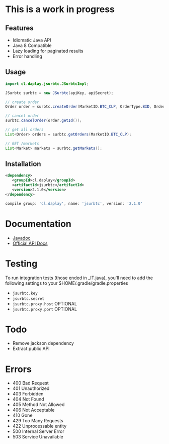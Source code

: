 # This is a work in progress

## Features

- Idiomatic Java API
- Java 8 Compatible
- Lazy loading for paginated results
- Error handling

## Usage

```java
import cl.daplay.jsurbtc.JSurbtcImpl;

JSurbtc surbtc = new JSurbtc(apiKey, apiSecret);

// create order
Order order = surbtc.createOrder(MarketID.BTC_CLP, OrderType.BID, OrderPriceType.LIMIT, BigDecimal.ONE, BigDecimal.ONE);

// cancel order
surbtc.cancelOrder(order.getId());

// get all orders
List<Order> orders = surbtc.getOrders(MarketID.BTC_CLP);

// GET /markets
List<Market> markets = surbtc.getMarkets();
```

## Installation

```xml
<dependency>
   <groupId>cl.daplay</groupId>
   <artifactId>jsurbtc</artifactId>
   <version>2.1.0</version>
</dependency>
```

```groovy
compile group: 'cl.daplay', name: 'jsurbtc', version: '2.1.0'
```
   
# Documentation

- [Javadoc](http://docs.daplay.cl/jsurbtc/cl/daplay/jsurbtc/JSurbtc.html)
- [Official API Docs](http://api.surbtc.com/)

# Testing

To run integration tests (those ended in _IT.java), you'll need to add the following settings to your $HOME/.gradle/gradle.properties

- `jsurbtc.key`
- `jsurbtc.secret`
- `jsurbtc.proxy.host` OPTIONAL
- `jsurbtc.proxy.port` OPTIONAL

# Todo

- Remove jackson dependency 
- Extract public API

# Errors

- 400 Bad Request
- 401 Unauthorized
- 403 Forbidden
- 404 Not Found
- 405 Method Not Allowed
- 406 Not Acceptable
- 410 Gone
- 429 Too Many Requests
- 422 Unprocessable entity
- 500 Internal Server Error
- 503 Service Unavailable
